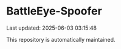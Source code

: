 # BattleEye-Spoofer

Last updated: 2025-06-03 03:15:48

This repository is automatically maintained.

